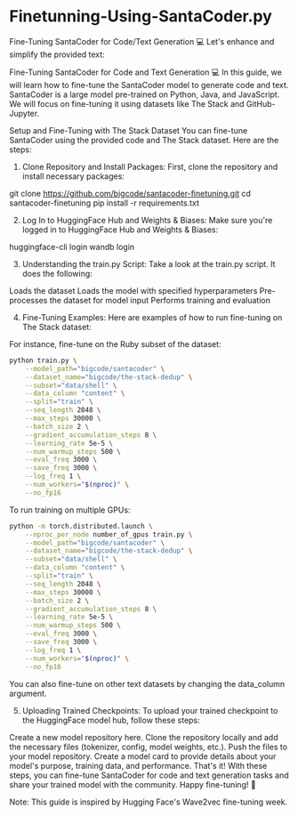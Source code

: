 # Finetunning-Using-SantaCoder.py

Fine-Tuning SantaCoder for Code/Text Generation 💻
Let's enhance and simplify the provided text:

Fine-Tuning SantaCoder for Code and Text Generation 💻
In this guide, we will learn how to fine-tune the SantaCoder model to generate code and text. SantaCoder is a large model pre-trained on Python, Java, and JavaScript. We will focus on fine-tuning it using datasets like The Stack and GitHub-Jupyter.

Setup and Fine-Tuning with The Stack Dataset
You can fine-tune SantaCoder using the provided code and The Stack dataset. Here are the steps:

1. Clone Repository and Install Packages:
First, clone the repository and install necessary packages:

git clone https://github.com/bigcode/santacoder-finetuning.git
cd santacoder-finetuning
pip install -r requirements.txt

2. Log In to HuggingFace Hub and Weights & Biases:
Make sure you're logged in to HuggingFace Hub and Weights & Biases:

huggingface-cli login
wandb login

3. Understanding the train.py Script:
Take a look at the train.py script. It does the following:

Loads the dataset
Loads the model with specified hyperparameters
Pre-processes the dataset for model input
Performs training and evaluation

4. Fine-Tuning Examples:
Here are examples of how to run fine-tuning on The Stack dataset:

For instance, fine-tune on the Ruby subset of the dataset:

```bash
python train.py \
    --model_path="bigcode/santacoder" \
    --dataset_name="bigcode/the-stack-dedup" \
    --subset="data/shell" \
    --data_column "content" \
    --split="train" \
    --seq_length 2048 \
    --max_steps 30000 \
    --batch_size 2 \
    --gradient_accumulation_steps 8 \
    --learning_rate 5e-5 \
    --num_warmup_steps 500 \
    --eval_freq 3000 \
    --save_freq 3000 \
    --log_freq 1 \
    --num_workers="$(nproc)" \
    --no_fp16
```

To run training on multiple GPUs:

```bash
python -m torch.distributed.launch \
    --nproc_per_node number_of_gpus train.py \
    --model_path="bigcode/santacoder" \
    --dataset_name="bigcode/the-stack-dedup" \
    --subset="data/shell" \
    --data_column "content" \
    --split="train" \
    --seq_length 2048 \
    --max_steps 30000 \
    --batch_size 2 \
    --gradient_accumulation_steps 8 \
    --learning_rate 5e-5 \
    --num_warmup_steps 500 \
    --eval_freq 3000 \
    --save_freq 3000 \
    --log_freq 1 \
    --num_workers="$(nproc)" \
    --no_fp16

```

You can also fine-tune on other text datasets by changing the data_column argument.

5. Uploading Trained Checkpoints:
To upload your trained checkpoint to the HuggingFace model hub, follow these steps:

Create a new model repository here.
Clone the repository locally and add the necessary files (tokenizer, config, model weights, etc.).
Push the files to your model repository.
Create a model card to provide details about your model's purpose, training data, and performance.
That's it! With these steps, you can fine-tune SantaCoder for code and text generation tasks and share your trained model with the community. Happy fine-tuning! 🚀

Note: This guide is inspired by Hugging Face's Wave2vec fine-tuning week.
